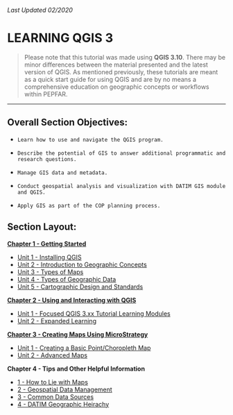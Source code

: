 *Last Updated 02/2020*

# LEARNING QGIS 3

> Please note that this tutorial was made using **QGIS 3.10**. There may be minor differences between the material presented and the latest version of QGIS. As mentioned previously, these tutorials are meant as a quick start guide for using QGIS and are by no means a comprehensive education on geographic concepts or workflows within PEPFAR.

---

## **Overall Section Objectives:** 

*     Learn how to use and navigate the QGIS program.

*     Describe the potential of GIS to answer additional programmatic and research questions​.

*     Manage GIS data and metadata​.

*     Conduct geospatial analysis and visualization with DATIM GIS module and QGIS.

*     Apply GIS as part of the COP planning process​.

<!---
---

## **RECENTLY UPDATED SECTIONS**

[Learning QGIS, Section 1](/1_QGIS_Tutorials/Section_1_The_Basics) [02/03/2020]

---
--->

## **Section Layout:**

**[Chapter 1 - Getting Started](https://github.com/ICPI/GIS/tree/master/1_QGIS_Tutorials/Section_1_QGIS_Basics/Chapter_1_Getting_Started)**

* [Unit 1 - Installing QGIS](https://github.com/ICPI/GIS/tree/master/1_QGIS_Tutorials/Section_1_QGIS_Basics/Chapter_1_Getting_Started/Unit1_Installing_QGIS)
* [Unit 2 - Introduction to Geographic Concepts](https://github.com/ICPI/GIS/tree/master/1_QGIS_Tutorials/Section_1_QGIS_Basics/Chapter_1_Getting_Started/Unit2_Geography_Overview)
* [Unit 3 - Types of Maps](https://github.com/ICPI/GIS/tree/master/1_QGIS_Tutorials/Section_1_QGIS_Basics/Chapter_1_Getting_Started/Unit3_Types_of_Maps)
* [Unit 4 - Types of Geographic Data](https://github.com/ICPI/GIS/tree/master/1_QGIS_Tutorials/Section_1_QGIS_Basics/Chapter_1_Getting_Started/Unit4_Types_of_Data)
* [Unit 5 - Cartographic Design and Standards](https://github.com/ICPI/GIS/tree/master/1_QGIS_Tutorials/Section_1_QGIS_Basics/Chapter_1_Getting_Started/Unit5_Carto_Design)

**[Chapter 2 - Using and Interacting with QGIS](https://github.com/ICPI/GIS/tree/master/1_QGIS_Tutorials/Section_1_QGIS_Basics/Chapter_2_Using_QGIS)**

* [Unit 1 - Focused QGIS 3.xx Tutorial Learning Modules](https://github.com/ICPI/GIS/tree/master/1_QGIS_Tutorials/Section_1_QGIS_Basics/Chapter_2_Using_QGIS/Unit1_Install_QGIS_Workspace)
* [Unit 2 - Expanded Learning](link)

**[Chapter 3 - Creating Maps Using MicroStrategy]()**

* [Unit 1 - Creating a Basic Point/Choropleth Map]()
* [Unit 2 - Advanced Maps]()

**Chapter 4 - Tips and Other Helpful Information**

* [1 - How to Lie with Maps]()
* [2 - Geospatial Data Management]()
* [3 - Common Data Sources]()
* [4 - DATIM Geographic Heirachy]()
